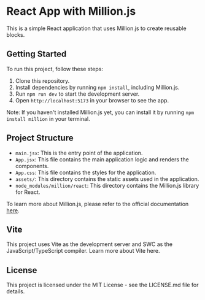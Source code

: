 # React App with Million.js

This is a simple React application that uses Million.js to create reusable blocks.

## Getting Started

To run this project, follow these steps:

1. Clone this repository.
2. Install dependencies by running `npm install`, including Million.js.
3. Run `npm run dev` to start the development server.
4. Open `http://localhost:5173` in your browser to see the app.

Note: If you haven't installed Million.js yet, you can install it by running `npm install million` in your terminal.

## Project Structure

- `main.jsx`: This is the entry point of the application.
- `App.jsx`: This file contains the main application logic and renders the components.
- `App.css`: This file contains the styles for the application.
- `assets/`: This directory contains the static assets used in the application.
- `node_modules/million/react`: This directory contains the Million.js library for React.

To learn more about Million.js, please refer to the official documentation [here](https://millionjs.org/]).

## Vite

This project uses Vite as the development server and SWC as the JavaScript/TypeScript compiler. Learn more about Vite here.

## License

This project is licensed under the MIT License - see the LICENSE.md file for details.
